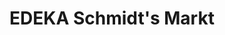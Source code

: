 ---
title: "EDEKA Schmidt's Markt"
url: /zell-im-wiesental/edeka-schmidts-markt/
shop: Supermarkt
---